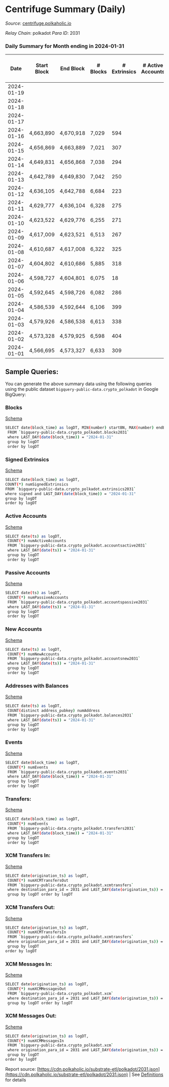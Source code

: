 # Centrifuge Summary (Daily)

_Source_: [centrifuge.polkaholic.io](https://centrifuge.polkaholic.io)

*Relay Chain*: polkadot
*Para ID*: 2031



### Daily Summary for Month ending in 2024-01-31


| Date    | Start Block | End Block | # Blocks | # Extrinsics | # Active Accounts | # Passive Accounts | # New Accounts | # Addresses | # Events  | # Transfers ($USD) | # XCM Transfers In ($USD) | # XCM Transfers Out ($USD) | # XCM In | # XCM Out | Issues |
|---------|-------------|-----------|----------|--------------|-------------------|--------------------|----------------|-------------|-----------|--------------------|---------------------------|----------------------------|----------|-----------|--------|
| 2024-01-19 |  |  |  |  |  |  |  |  |  |   |   |   |  |  |  |
| 2024-01-18 |  |  |  |  |  |  |  | 49,772 |  |   |   |   |  |  |  |
| 2024-01-17 |  |  |  |  |  |  |  | 49,741 |  |   |   |   |  |  |  |
| 2024-01-16 | 4,663,890 | 4,670,918 | 7,029 | 594 |  |  |  | 49,701 | 20,896 | 430 ($5.68) |   |   | 6 | 4 |  |
| 2024-01-15 | 4,656,869 | 4,663,889 | 7,021 | 307 |  |  |  | 49,645 | 18,136 | 284  |   |   | 8 | 15 |  |
| 2024-01-14 | 4,649,831 | 4,656,868 | 7,038 | 294 |  |  |  | 49,590 | 18,078 | 235 ($35.19) |   |   | 6 | 11 |  |
| 2024-01-13 | 4,642,789 | 4,649,830 | 7,042 | 250 |  |  |  | 49,561 | 17,695 | 206  |   |   | 5 | 9 |  |
| 2024-01-12 | 4,636,105 | 4,642,788 | 6,684 | 223 |  |  |  | 49,533 | 16,800 | 202  |   |   | 12 | 15 |  |
| 2024-01-11 | 4,629,777 | 4,636,104 | 6,328 | 275 |  |  |  | 49,515 | 16,526 | 221  |   |   | 24 | 13 |  |
| 2024-01-10 | 4,623,522 | 4,629,776 | 6,255 | 271 |  |  |  | 49,492 | 16,340 | 235 ($172.96) |   |   | 28 | 22 |  |
| 2024-01-09 | 4,617,009 | 4,623,521 | 6,513 | 267 |  |  |  | 49,459 | 16,927 | 248  |   |   | 23 | 26 |  |
| 2024-01-08 | 4,610,687 | 4,617,008 | 6,322 | 325 |  |  |  | 49,448 | 16,924 | 274  |   |   | 22 | 11 |  |
| 2024-01-07 | 4,604,802 | 4,610,686 | 5,885 | 318 |  |  |  | 49,421 | 15,971 | 273  |   |   | 15 | 7 |  |
| 2024-01-06 | 4,598,727 | 4,604,801 | 6,075 | 18 |  |  |  | 49,397 | 1,271 | 12 ($1,526.35) |   |   | 17 | 19 |  |
| 2024-01-05 | 4,592,645 | 4,598,726 | 6,082 | 286 |  |  |  | 49,366 | 15,995 | 244 ($1,114.72) |   |   | 1 | 10 |  |
| 2024-01-04 | 4,586,539 | 4,592,644 | 6,106 | 399 |  |  |  | 49,342 | 17,414 | 287  |   |   | 41 | 9 |  |
| 2024-01-03 | 4,579,926 | 4,586,538 | 6,613 | 338 |  |  |  | 49,318 | 17,800 | 282 ($161.04) |   |   | 31 | 30 |  |
| 2024-01-02 | 4,573,328 | 4,579,925 | 6,598 | 404 |  |  |  | 49,296 | 18,613 | 340  |   |   | 9 | 14 |  |
| 2024-01-01 | 4,566,695 | 4,573,327 | 6,633 | 309 |  |  |  | 49,252 | 17,356 | 273 ($2,412.34) |   |   | 28 | 8 |  |

## Sample Queries:
You can generate the above summary data using the following queries using the public dataset `bigquery-public-data.crypto_polkadot` in Google BigQuery:


### Blocks 

[Schema](https://github.com/colorfulnotion/substrate-etl/blob/main/schema/blocks.json)

```bash
SELECT date(block_time) as logDT, MIN(number) startBN, MAX(number) endBN, COUNT(*) numBlocks 
 FROM `bigquery-public-data.crypto_polkadot.blocks2031`  
 where LAST_DAY(date(block_time)) = "2024-01-31" 
 group by logDT 
 order by logDT
```

### Signed Extrinsics 

[Schema](https://github.com/colorfulnotion/substrate-etl/blob/main/schema/extrinsics.json)

```bash
SELECT date(block_time) as logDT, 
COUNT(*) numSignedExtrinsics 
FROM `bigquery-public-data.crypto_polkadot.extrinsics2031`  
where signed and LAST_DAY(date(block_time)) = "2024-01-31" 
group by logDT 
order by logDT
```

### Active Accounts 

[Schema](https://github.com/colorfulnotion/substrate-etl/blob/main/schema/accountsactive.json)

```bash
SELECT date(ts) as logDT, 
 COUNT(*) numActiveAccounts 
 FROM `bigquery-public-data.crypto_polkadot.accountsactive2031` 
 where LAST_DAY(date(ts)) = "2024-01-31" 
 group by logDT 
 order by logDT
```

### Passive Accounts 

[Schema](https://github.com/colorfulnotion/substrate-etl/blob/main/schema/accountspassive.json)

```bash
SELECT date(ts) as logDT, 
 COUNT(*) numPassiveAccounts 
 FROM `bigquery-public-data.crypto_polkadot.accountspassive2031` 
 where LAST_DAY(date(ts)) = "2024-01-31" 
 group by logDT 
 order by logDT
```

### New Accounts 

[Schema](https://github.com/colorfulnotion/substrate-etl/blob/main/schema/accountsnew.json)

```bash
SELECT date(ts) as logDT, 
 COUNT(*) numNewAccounts 
 FROM `bigquery-public-data.crypto_polkadot.accountsnew2031` 
 where LAST_DAY(date(ts)) = "2024-01-31" 
 group by logDT
 order by logDT
```

### Addresses with Balances 

[Schema](https://github.com/colorfulnotion/substrate-etl/blob/main/schema/balances.json)

```bash
SELECT date(ts) as logDT,
 COUNT(distinct address_pubkey) numAddress 
 FROM `bigquery-public-data.crypto_polkadot.balances2031` 
 where LAST_DAY(date(ts)) = "2024-01-31" 
 group by logDT 
 order by logDT
```

### Events 

[Schema](https://github.com/colorfulnotion/substrate-etl/blob/main/schema/events.json)

```bash
SELECT date(block_time) as logDT, 
 COUNT(*) numEvents 
 FROM `bigquery-public-data.crypto_polkadot.events2031` 
 where LAST_DAY(date(block_time)) = "2024-01-31" 
 group by logDT 
 order by logDT
```

### Transfers:

[Schema](https://github.com/colorfulnotion/substrate-etl/blob/main/schema/transfers.json)

```bash
SELECT date(block_time) as logDT, 
 COUNT(*) numEvents 
 FROM `bigquery-public-data.crypto_polkadot.transfers2031` 
 where LAST_DAY(date(block_time)) = "2024-01-31" 
 group by logDT 
 order by logDT
```

### XCM Transfers In: 

[Schema](https://github.com/colorfulnotion/substrate-etl/blob/main/schema/xcmtransfers.json)

```bash
SELECT date(origination_ts) as logDT, 
 COUNT(*) numXCMTransfersOut 
 FROM `bigquery-public-data.crypto_polkadot.xcmtransfers` 
 where destination_para_id = 2031 and LAST_DAY(date(origination_ts)) = "2024-01-31" 
 group by logDT order by logDT
```

### XCM Transfers Out: 

[Schema](https://github.com/colorfulnotion/substrate-etl/blob/main/schema/xcmtransfers.json)

```bash
SELECT date(origination_ts) as logDT, 
 COUNT(*) numXCMTransfersIn 
 FROM `bigquery-public-data.crypto_polkadot.xcmtransfers` 
 where origination_para_id = 2031 and LAST_DAY(date(origination_ts)) = "2024-01-31" 
 group by logDT 
order by logDT
```

### XCM Messages In: 

[Schema](https://github.com/colorfulnotion/substrate-etl/blob/main/schema/xcm.json)

```bash
SELECT date(origination_ts) as logDT, 
 COUNT(*) numXCMMessagesOut 
 FROM `bigquery-public-data.crypto_polkadot.xcm` 
 where destination_para_id = 2031 and LAST_DAY(date(origination_ts)) = "2024-01-31" 
 group by logDT order by logDT
```

### XCM Messages Out: 

[Schema](https://github.com/colorfulnotion/substrate-etl/blob/main/schema/xcm.json)

```bash
SELECT date(origination_ts) as logDT, 
 COUNT(*) numXCMMessagesIn 
 FROM `bigquery-public-data.crypto_polkadot.xcm` 
 where origination_para_id = 2031 and LAST_DAY(date(origination_ts)) = "2024-01-31" 
 group by logDT 
order by logDT
```


Report source: [https://cdn.polkaholic.io/substrate-etl/polkadot/2031.json](https://cdn.polkaholic.io/substrate-etl/polkadot/2031.json) | See [Definitions](/DEFINITIONS.md) for details

